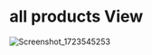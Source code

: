 # all products View
![Screenshot_1723545253](https://github.com/user-attachments/assets/dcff0704-911d-4179-a153-1ad676b8cec2)


